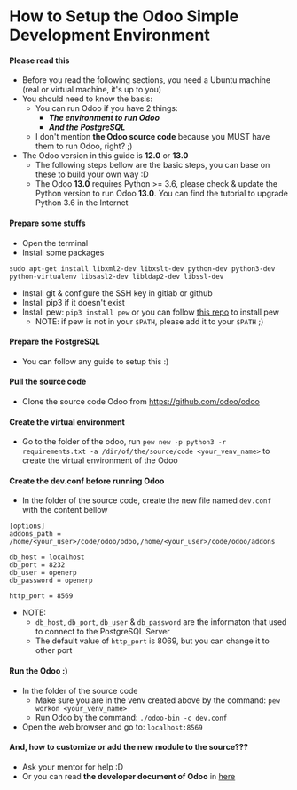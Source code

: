 # How to Setup the Odoo Simple Development Environment

#### Please read this
- Before you read the following sections, you need a Ubuntu machine (real or virtual machine, it's up to you)
- You should need to know the basis:
  - You can run Odoo if you have 2 things:
    - ***The environment to run Odoo***
    - ***And the PostgreSQL***
  - I don't mention **the Odoo source code** because you MUST have them to run Odoo, right? ;)
- The Odoo version in this guide is **12.0** or **13.0**
  - The following steps bellow are the basic steps, you can base on these to build your own way :D
  - The Odoo **13.0** requires Python >= 3.6, please check & update the Python version to run Odoo **13.0**. You can find the tutorial to upgrade Python 3.6 in the Internet

#### Prepare some stuffs
- Open the terminal
- Install some packages
```
sudo apt-get install libxml2-dev libxslt-dev python-dev python3-dev python-virtualenv libsasl2-dev libldap2-dev libssl-dev
```
- Install git & configure the SSH key in gitlab or github
- Install pip3 if it doesn't exist
- Install pew: `pip3 install pew` or you can follow [this repo](https://github.com/berdario/pew) to install pew
  - NOTE: if pew is not in your `$PATH`, please add it to your `$PATH` ;)

#### Prepare the PostgreSQL
- You can follow any guide to setup this :)

#### Pull the source code
- Clone the source code Odoo from https://github.com/odoo/odoo
 
#### Create the virtual environment
- Go to the folder of the odoo, run `pew new -p python3 -r requirements.txt -a /dir/of/the/source/code <your_venv_name>` to create the virtual environment of the Odoo

#### Create the dev.conf before running Odoo
- In the folder of the source code, create the new file named `dev.conf` with the content bellow
```
[options]
addons_path = /home/<your_user>/code/odoo/odoo,/home/<your_user>/code/odoo/addons

db_host = localhost
db_port = 8232
db_user = openerp
db_password = openerp

http_port = 8569
```

- NOTE:
  - `db_host`, `db_port`, `db_user` & `db_password` are the informaton that used to connect to the PostgreSQL Server
  - The default value of `http_port` is 8069, but you can change it to other port

#### Run the Odoo :)
- In the folder of the source code
  - Make sure you are in the venv created above by the command: `pew workon <your_venv_name>`
  - Run Odoo by the command: `./odoo-bin -c dev.conf`
- Open the web browser and go to: `localhost:8569`

#### And, how to customize or add the new module to the source???
- Ask your mentor for help :D
- Or you can read **the developer document of Odoo** in [here](https://www.odoo.com/documentation/)
